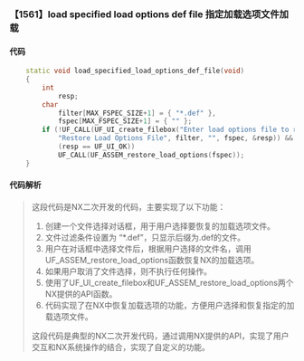 ### 【1561】load specified load options def file 指定加载选项文件加载

#### 代码

```cpp
    static void load_specified_load_options_def_file(void)  
    {  
        int  
            resp;  
        char  
            filter[MAX_FSPEC_SIZE+1] = { "*.def" },  
            fspec[MAX_FSPEC_SIZE+1] = { "" };  
        if (!UF_CALL(UF_UI_create_filebox("Enter load options file to restore",  
            "Restore Load Options File", filter, "", fspec, &resp)) &&  
            (resp == UF_UI_OK))  
            UF_CALL(UF_ASSEM_restore_load_options(fspec));  
    }

```

#### 代码解析

> 这段代码是NX二次开发的代码，主要实现了以下功能：
>
> 1. 创建一个文件选择对话框，用于用户选择要恢复的加载选项文件。
> 2. 文件过滤条件设置为 “*.def”，只显示后缀为.def的文件。
> 3. 用户在对话框中选择文件后，根据用户选择的文件名，调用UF_ASSEM_restore_load_options函数恢复NX的加载选项。
> 4. 如果用户取消了文件选择，则不执行任何操作。
> 5. 使用了UF_UI_create_filebox和UF_ASSEM_restore_load_options两个NX提供的API函数。
> 6. 代码实现了在NX中恢复加载选项的功能，方便用户选择和恢复指定的加载选项文件。
>
> 这段代码是典型的NX二次开发代码，通过调用NX提供的API，实现了用户交互和NX系统操作的结合，实现了自定义的功能。
>
